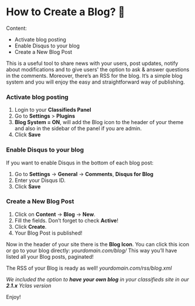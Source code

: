 # How to Create a Blog?  📝

Content: 
-   Activate blog posting
-   Enable Disqus to your blog
-   Create a New Blog Post

This is a useful tool to share news with your users, post updates, notify about modifications and to give users' the option to ask & answer questions in the comments. 
Moreover, there’s an RSS for the blog. It’s a simple blog system and you will enjoy the easy and straightforward way of publishing.

### Activate blog posting

1.  Login to your  **Classifieds Panel**
2.  Go to  **Settings**  >  **Plugins**
3.  **Blog System = ON**, will add the Blog icon to the header of your theme and also in the sidebar of the panel if you are admin.
4.  Click  **Save**

### Enable Disqus to your blog

If you want to enable Disqus in the bottom of each blog post:

1.  Go to  **Settings**  ->  **General**  ->  **Comments**,  **Disqus for Blog**
2.  Enter your Disqus ID.
3.  Click  **Save**


### Create a New Blog Post

1.  Click on  **Content**  ->  **Blog**  ->  **New**.
2.  Fill the fields. Don’t forget to check  **Active**!
3.  Click  **Create**.
4.  Your Blog Post is published!


Now in the header of your site there is the  **Blog Icon**. You can click this icon or go to your blog directly:  _yourdomain.com/blog/_  This way you’ll have listed all your Blog posts, paginated!

The RSS of your Blog is ready as well!  _yourdomain.com/rss/blog.xml_

*We included the option to  **have your own blog**  in your classifieds site in our **2.1.x** Yclas version*

Enjoy!
